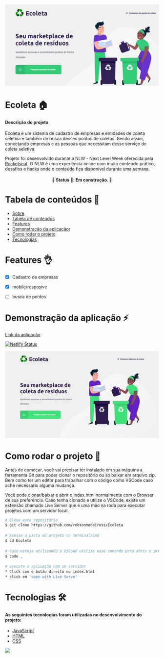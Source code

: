 ![Banner - Ecoleta](https://github.com/robsonmedeiross/Assets-git/blob/main/Banner%20-%20ecoleta.png)


Ecoleta 
🏠
=================

#### Descrição do projeto

Ecoleta é um sistema de cadastro de empresas e entidades de coleta seletiva e também de busca desses pontos de coletas. Sendo assim, conectando empresas e as pessoas que necessitam desse serviço de coleta seletiva.

Projeto foi desenvolvido durante a NLW - Next Level Week oferecida pela [Rocketseat](https://github.com/rocketseat-education). O NLW é uma experiência online com muito conteúdo prático, desafios e hacks onde o conteúdo fica disponível durante uma semana.

<h4 align="center"> 
	🚧 Status 🚀: Em construção. 🚧
</h4>

Tabela de conteúdos 
🏁
=================
<!--ts-->
   * [Sobre](#Ecoleta)
   * [Tabela de conteúdos](#tabela-de-conteúdos)
   * [Features](#Features)
   * [Demonstração da aplicaçãor](#Demonstração-da-aplicação)
   * [Como rodar o projeto](#Como-rodar-o-projeto)
   * [Tecnologias](#tecnologias)
<!--te-->

Features 
👌
=================

- [x] Cadastro de empresas
- [x] mobile/resposive
- [ ] busca de pontos


Demonstração da aplicação 
⚡
=================

<p><a href="https://goofy-hawking-7d1645.netlify.app/" >Link da aplicação</a></p>

[![Netlify Status](https://api.netlify.com/api/v1/badges/50956cd7-512a-425e-be39-16d0d7edd68b/deploy-status)](https://app.netlify.com/sites/goofy-hawking-7d1645/deploys)

![Gif - Ecoleta](https://github.com/robsonmedeiross/Assets-git/blob/main/Gif%20-%20Ecoleta.gif)

Como rodar o projeto 
🚀
=================

<p> Antes de começar, você vai precisar ter instalado em sua máquina a ferramenta Git para poder clonar o repositório ou só baixar em arquivo zip. Bem como ter um editor para trabalhar com o código como VSCode caso ache necessario alguma mudança. </p>

<p>Você pode clonar/baixar e abrir o index.html normalmente com o Browser de sua preferência. Caso tenha clonado e utilize o VSCode, existe um extensão chamado Live Server que é uma mão na roda para executar projetos com um servidor local.</p>

```bash
# Clone este repositório
$ git clone https://github.com/robsonmedeiross/Ecoleta

# Acesse a pasta do projeto no terminal/cmd
$ cd Ecoleta

# Caso esteja utilizando o VSCode utilize esse comando para abrir o projeto no editor.
$ code .

# Execute a aplicação com um servidor
* Click com o botão direito no index.html 
* click em 'open with Live Serve'
```

Tecnologias 
🛠 
=================

#### As seguintes tecnologias foram utilizadas no desenvolvimento do projeto:

- [JavaScript](https://www.javascript.com)
- [HTML](https://html.com)
- [CSS](https://purecss.io)

[<img src="https://img.shields.io/badge/LICENSE-MIT-green" />](https://github.com/robsonmedeiross/Ecoleta/blob/main/LICENSE)

